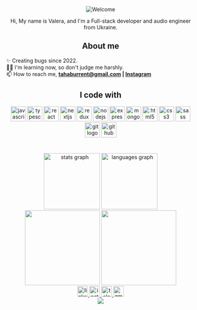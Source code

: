 <div>
  <div align="center">
    <img
      src="https://github.com/fnky/fnky/raw/fnky/img/welcome-fire.gif"
      alt="Welcome"
      align="center"
    />
  </div>

  <p align="center">
    Hi, My name is Valera, and I'm a Full-stack developer and audio engineer
    from Ukraine.
  </p>

  <h2 align="center">About me</h2>

  <p align="left">
    ✨ Creating bugs since 2022.<br />🤷‍♂️ I'm learning now, so don't judge me
    harshly.<br />📫 How to reach me,
    <strong>
      <a
        href="mailto:tahaburrent@gmail.com"
        target="_blank"
        rel="noopener noreferrer"
        >tahaburrent@gmail.com</a
      >
      |
      <a
        href="https://www.instagram.com/_.come_as_you_are._/"
        target="_blank"
        rel="noopener noreferrer"
        >Instagram</a
      >
    </strong>
  </p>

  <h2 align="center">I code with</h2>

  <div align="center">
    <img
      src="https://skillicons.dev/icons?i=js"
      height="40"
      alt="javascript logo"
    />
    <img
      src="https://skillicons.dev/icons?i=ts"
      height="40"
      alt="typescript logo"
    />
    <img
      src="https://skillicons.dev/icons?i=react"
      height="40"
      alt="react logo"
    />
    <img
      src="https://skillicons.dev/icons?i=nextjs"
      height="40"
      alt="nextjs logo"
    />
    <img
      src="https://skillicons.dev/icons?i=redux"
      height="40"
      alt="redux logo"
    />
    <img
      src="https://skillicons.dev/icons?i=nodejs"
      height="40"
      alt="nodejs logo"
    />
    <img
      src="https://skillicons.dev/icons?i=express"
      height="40"
      alt="express logo"
    />
    <img
      src="https://skillicons.dev/icons?i=mongodb"
      height="40"
      alt="mongodb logo"
    />
    <img
      src="https://skillicons.dev/icons?i=html"
      height="40"
      alt="html5 logo"
    />
    <img src="https://skillicons.dev/icons?i=css" height="40" alt="css3 logo" />
    <img
      src="https://skillicons.dev/icons?i=sass"
      height="40"
      alt="sass logo"
    />
    <img src="https://skillicons.dev/icons?i=git" height="40" alt="git logo" />
    <img
      src="https://skillicons.dev/icons?i=github"
      height="40"
      alt="github logo"
    />
  </div>

  <h1 align="center"></h1>

  <div align="center">
    <img
      src="https://github-readme-stats.vercel.app/api?username=vaaleerkiin&hide_rank=false&show_icons=true&include_all_commits=true&count_private=true&disable_animations=false&theme=gruvbox&locale=en&hide_border=true&order=0"
      height="150"
      alt="stats graph"
    />
    <img
      src="https://github-readme-stats.vercel.app/api/top-langs?username=vaaleerkiin&layout=compact&card_width=320&langs_count=5&theme=gruvbox&locale=en&hide_border=true&order=0"
      height="150"
      alt="languages graph"
    />
  </div>

  <div align="center">
    <img
      height="200"
      src="https://gifdb.com/images/high/coding-animated-laptop-flow-stream-ja04010rm5o68zfk.gif"
    />
    <img
      height="200"
      src="https://raw.githubusercontent.com/BrunnerLivio/brunnerlivio/master/images/music.gif"
    />
  </div>

  <div align="center">
    <a href="https://www.linkedin.com/in/vaaleerkiin/" target="_blank">
      <img
        src="https://img.shields.io/static/v1?message=LinkedIn&logo=linkedin&label=&color=0077B5&logoColor=white&labelColor=&style=for-the-badge"
        height="28"
        alt="linkedin logo"
      />
    </a>
    <a href="https://www.instagram.com/_.come_as_you_are._/" target="_blank">
      <img
        src="https://img.shields.io/static/v1?message=Instagram&logo=instagram&label=&color=E4405F&logoColor=white&labelColor=&style=for-the-badge"
        height="28"
        alt="instagram logo"
      />
    </a>
    <a href="https://t.me/vaaleerkiin" target="_blank">
      <img
        src="https://img.shields.io/static/v1?message=Telegram&logo=telegram&label=&color=2CA5E0&logoColor=white&labelColor=&style=for-the-badge"
        height="28"
        alt="telegram logo"
      />
    </a>
    <a href="tahaburrent@gmail.com" target="_blank">
      <img
        src="https://img.shields.io/static/v1?message=Gmail&logo=gmail&label=&color=D14836&logoColor=white&labelColor=&style=for-the-badge"
        height="28"
        alt="gmail logo"
      />
    </a>
  </div>

  <div align="center">
    <img src="https://profile-counter.glitch.me/vaaleerkiin/count.svg?" />
  </div>
</div>
